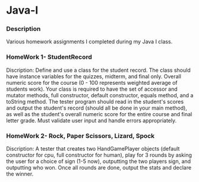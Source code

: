 # Java-I

### Description
Various homework assignments I completed during my Java I class.

### HomeWork 1- StudentRecord
Discription: Define and use a class for the student record. The class should have instance variables for the quizzes, midterm, and final only. Overall numeric score for the course (0 - 100 represents weighted average of students work). Your class is required to have the set of accessor and mutator methods, full constructor, default constructor, equals method, and a toString method.
  The tester program should read in the student's scores and output the student's record (should all be done in your main method), as well as the student's overall numeric score for the entire course and final letter grade. Must validate user input and handle errors appropriately.

### HomeWork 2- Rock, Paper Scissors, Lizard, Spock
Discription: A tester that creates two HandGamePlayer objects (default constructor for cpu, full constructor for human), play for 3 rounds by asking the user for a choice of sign (1-5 now), outputting the two players sign, and outputting who won. Once all rounds are done, output the stats and declare the winner.
